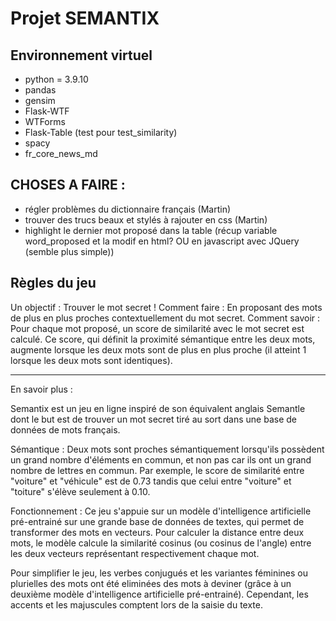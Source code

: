# Projet SEMANTIX

## Environnement virtuel
- python = 3.9.10
- pandas
- gensim
- Flask-WTF
- WTForms
- Flask-Table (test pour test_similarity)
- spacy
- fr_core_news_md

## CHOSES A FAIRE : 
 - régler problèmes du dictionnaire français (Martin)
 - trouver des trucs beaux et stylés à rajouter en css (Martin)
 - highlight le dernier mot proposé dans la table (récup variable word_proposed et la modif en html? OU en javascript avec JQuery (semble plus simple))

## Règles du jeu

Un objectif : Trouver le mot secret !
Comment faire : En proposant des mots de plus en plus proches contextuellement du mot secret.
Comment savoir : Pour chaque mot proposé, un score de similarité avec le mot secret est calculé. Ce score, qui définit la proximité sémantique entre les deux mots, augmente lorsque les deux mots sont de plus en plus proche (il atteint 1 lorsque les deux mots sont identiques).

----------------------
En savoir plus :

Semantix est un jeu en ligne inspiré de son équivalent anglais Semantle dont le but est de trouver un mot secret tiré au sort dans une base de données de mots français.

Sémantique : 
Deux mots sont proches sémantiquement lorsqu'ils possèdent un grand nombre d'éléments en commun, et non pas car ils ont un grand nombre de lettres en commun. Par exemple, le score de similarité entre "voiture" et "véhicule" est de 0.73 tandis que celui entre "voiture" et "toiture" s'élève seulement à 0.10.

Fonctionnement : 
Ce jeu s'appuie sur un modèle d'intelligence artificielle pré-entrainé sur une grande base de données de textes, qui permet de transformer des mots en vecteurs. Pour calculer la distance entre deux mots, le modèle calcule la similarité cosinus (ou cosinus de l'angle) entre les deux vecteurs représentant respectivement chaque mot.

Pour simplifier le jeu, les verbes conjugués et les variantes féminines ou plurielles des mots ont été eliminées des mots à deviner (grâce à un deuxième modèle d'intelligence artificielle pré-entrainé). Cependant, les accents et les majuscules comptent lors de la saisie du texte.